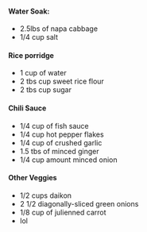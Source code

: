 #### Water Soak:
- 2.5lbs of napa cabbage
- 1/4 cup salt

#### Rice porridge
- 1 cup of water
- 2 tbs cup sweet rice flour
- 2 tbs cup sugar

#### Chili Sauce
- 1/4 cup of fish sauce
- 1/4 cup hot pepper flakes
- 1/4 cup of crushed garlic
- 1.5 tbs of minced ginger
- 1/4 cup amount minced onion

#### Other Veggies
- 1/2 cups daikon
- 2 1/2 diagonally-sliced green onions
- 1/8 cup of julienned carrot
- lol
